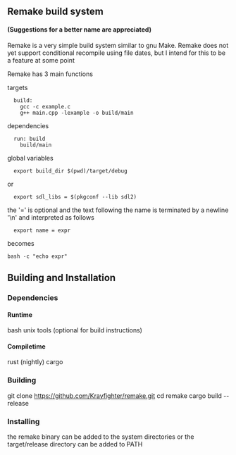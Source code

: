 
## Remake build system
#### (Suggestions for a better name are appreciated)

Remake is a very simple build system similar to gnu Make.
Remake does not yet support conditional recompile using
file dates, but I intend for this to be a feature at
some point

Remake has 3 main functions

targets
```
  build:
    gcc -c example.c
    g++ main.cpp -lexample -o build/main
```

dependencies
```
  run: build
    build/main
```

global variables

```
  export build_dir $(pwd)/target/debug
```

or

```
  export sdl_libs = $(pkgconf --lib sdl2)
```

the '=' is optional and the text following the name
is terminated by a newline '\n' and interpreted as follows

```
  export name = expr
```

becomes

```bash -c "echo expr"```


## Building and Installation

### Dependencies

#### Runtime
bash
unix tools (optional for build instructions)

#### Compiletime
rust (nightly)
cargo

### Building
git clone https://github.com/Krayfighter/remake.git
cd remake
cargo build --release

### Installing

the remake binary can be added to the system directories
or the target/release directory can be added to PATH


